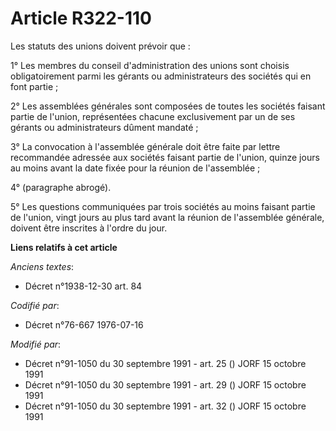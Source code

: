 # Article R322-110

Les statuts des unions doivent prévoir que :

1° Les membres du conseil d'administration des unions sont choisis obligatoirement parmi les gérants ou administrateurs des
sociétés qui en font partie ;

2° Les assemblées générales sont composées de toutes les sociétés faisant partie de l'union, représentées chacune
exclusivement par un de ses gérants ou administrateurs dûment mandaté ;

3° La convocation à l'assemblée générale doit être faite par lettre recommandée adressée aux sociétés faisant partie de
l'union, quinze jours au moins avant la date fixée pour la réunion de l'assemblée ;

4° (paragraphe abrogé).

5° Les questions communiquées par trois sociétés au moins faisant partie de l'union, vingt jours au plus tard avant la
réunion de l'assemblée générale, doivent être inscrites à l'ordre du jour.

**Liens relatifs à cet article**

_Anciens textes_:

  - Décret n°1938-12-30 art. 84

_Codifié par_:

  - Décret n°76-667 1976-07-16

_Modifié par_:

  - Décret n°91-1050 du 30 septembre 1991 - art. 25 () JORF 15 octobre 1991
  - Décret n°91-1050 du 30 septembre 1991 - art. 29 () JORF 15 octobre 1991
  - Décret n°91-1050 du 30 septembre 1991 - art. 32 () JORF 15 octobre 1991
